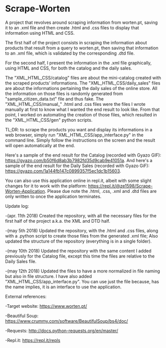 # Scrape-Worten

A project that revolves around scraping information from worten.pt, saving it to an .xml file and then create .html and .css files to display that information using HTML and CSS.

The first half of the project consists in scraping the information about products that result from a query to worten.pt, then saving that information to an .xml file, which is validated by the corresponding .dtd file.

For the second half, I present the information in the .xml file graphically, using HTML and CSS, for both the catalog and the daily sales.

The "XML_HTML_CSS/catalog" files are about the mini-catalog created with the scraped products' informations.
The "XML_HTML_CSS/daily_sales" files are about the informations pertaining the daily sales of the online store. All the information on those files is randomly generated from "sample_citizen_data.txt" file and thus fake.
The "XML_HTML_CSS/manual_" .html and .css files were the files I wrote manually at first to know what I wanted the end result to look like. From that point, I worked on automating the creation of those files, which resulted in the "XML_HTML_CSS/gen" python scripts.

TL;DR: to scrape the products you want and display its informations in a web browser, simply run "XML_HTML_CSS/app_interface.py" in the command line. Simply follow the instructions on the screen and the result will open automatically at the end.

Here's a sample of the end result for the Catalog (recorded with Gyazo GIF): https://gyazo.com/b50f6d8ab3b7982fd35d9cab9e41051a.
And here's a sample of the end result for the Daily Sales (recorded with Gyazo GiF): https://gyazo.com/1a144fb147c0899357f5ec1dc1b15603.

You can also use this application online in repl.it, albeit with some slight changes for it to work with the platform: https://repl.it/@ze1598/Scrape-Worten-Application. Please due note the .html, .css, .xml and .dtd files are only written to once the application terminates.


Update log:

-(apr. 11th 2018) Created the repository, with all the necessary files for the first half of the project a.k.a. the XML and DTD half.

-(may 5th 2018) Updated the repository, with the .html and .css files, along with a .python script to create those files from the generated .xml file; Also updated the structure of the repository (everything is in a single folder).

-(may 10th 2018) Updated the repository with the same content I added previously for the Catalog file, except this time the files are relative to the Daily Sales file.

-(may 12th 2018) Updated the files to have a more normalized in file naming but also in file structure. I have also added "XML_HTML_CSS/app_interface.py". You can use just the file because, has the name implies, it is an interface to use the application.


External references:

-Target website: https://www.worten.pt/

-Beautiful Soup: https://www.crummy.com/software/BeautifulSoup/bs4/doc/

-Requests: http://docs.python-requests.org/en/master/

-Repl.it: https://repl.it/repls
